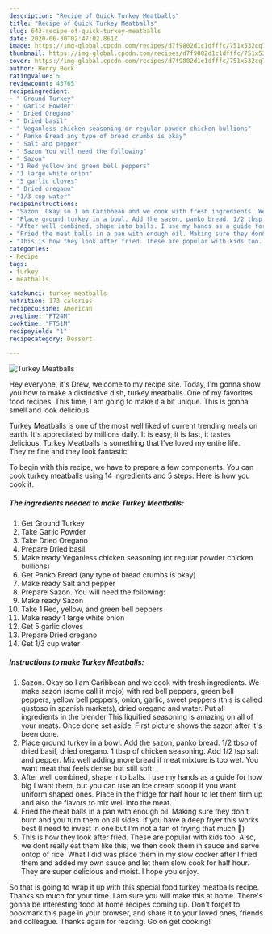 ```yaml
---
description: "Recipe of Quick Turkey Meatballs"
title: "Recipe of Quick Turkey Meatballs"
slug: 643-recipe-of-quick-turkey-meatballs
date: 2020-06-30T02:47:02.861Z
image: https://img-global.cpcdn.com/recipes/d7f9802d1c1dfffc/751x532cq70/turkey-meatballs-recipe-main-photo.jpg
thumbnail: https://img-global.cpcdn.com/recipes/d7f9802d1c1dfffc/751x532cq70/turkey-meatballs-recipe-main-photo.jpg
cover: https://img-global.cpcdn.com/recipes/d7f9802d1c1dfffc/751x532cq70/turkey-meatballs-recipe-main-photo.jpg
author: Henry Beck
ratingvalue: 5
reviewcount: 43765
recipeingredient:
- " Ground Turkey"
- " Garlic Powder"
- " Dried Oregano"
- " Dried basil"
- " Veganless chicken seasoning or regular powder chicken bullions"
- " Panko Bread any type of bread crumbs is okay"
- " Salt and pepper"
- " Sazon You will need the following"
- " Sazon"
- "1 Red yellow and green bell peppers"
- "1 large white onion"
- "5 garlic cloves"
- " Dried oregano"
- "1/3 cup water"
recipeinstructions:
- "Sazon. Okay so I am Caribbean and we cook with fresh ingredients. We make sazon (some call it mojo) with red bell peppers, green bell peppers, yellow bell peppers, onion, garlic, sweet peppers (this is called gustoso in spanish markets), dried oregano and water. Put all ingredients in the blender This liquified seasoning is amazing on all of your meats. Once done set aside. First picture shows the sazon after it&#39;s been done."
- "Place ground turkey in a bowl. Add the sazon, panko bread. 1/2 tbsp of dried basil, dried oregano. 1 tbsp of chicken seasoning. Add 1/2 tsp salt and pepper. Mix well adding more bread if meat mixture is too wet. You want meat that feels dense but still soft."
- "After well combined, shape into balls. I use my hands as a guide for how big I want them, but you can use an ice cream scoop if you want uniform shaped ones. Place in the fridge for half hour to let them firm up and also the flavors to mix well into the meat."
- "Fried the meat balls in a pan with enough oil. Making sure they don&#39;t burn and you turn them on all sides. If you have a deep fryer this works best (I need to invest in one but I&#39;m not a fan of frying that much 🤣)"
- "This is how they look after fried. These are popular with kids too. Also, we dont really eat them like this, we then cook them in sauce and serve ontop of rice. What I did was place them in my slow cooker after I fried them and added my own sauce and let them slow cook for half hour. They are super delicious and moist. I hope you enjoy."
categories:
- Recipe
tags:
- turkey
- meatballs

katakunci: turkey meatballs 
nutrition: 173 calories
recipecuisine: American
preptime: "PT24M"
cooktime: "PT51M"
recipeyield: "1"
recipecategory: Dessert

---
```



![Turkey Meatballs](https://img-global.cpcdn.com/recipes/d7f9802d1c1dfffc/751x532cq70/turkey-meatballs-recipe-main-photo.jpg)

Hey everyone, it's Drew, welcome to my recipe site. Today, I'm gonna show you how to make a distinctive dish, turkey meatballs. One of my favorites food recipes. This time, I am going to make it a bit unique. This is gonna smell and look delicious.



Turkey Meatballs is one of the most well liked of current trending meals on earth. It's appreciated by millions daily. It is easy, it is fast, it tastes delicious. Turkey Meatballs is something that I've loved my entire life. They're fine and they look fantastic.


To begin with this recipe, we have to prepare a few components. You can cook turkey meatballs using 14 ingredients and 5 steps. Here is how you cook it.

<!--inarticleads1-->

##### The ingredients needed to make Turkey Meatballs:

1. Get  Ground Turkey
1. Take  Garlic Powder
1. Take  Dried Oregano
1. Prepare  Dried basil
1. Make ready  Veganless chicken seasoning (or regular powder chicken bullions)
1. Get  Panko Bread (any type of bread crumbs is okay)
1. Make ready  Salt and pepper
1. Prepare  Sazon. You will need the following:
1. Make ready  Sazon
1. Take 1 Red, yellow, and green bell peppers
1. Make ready 1 large white onion
1. Get 5 garlic cloves
1. Prepare  Dried oregano
1. Get 1/3 cup water




<!--inarticleads2-->

##### Instructions to make Turkey Meatballs:

1. Sazon. Okay so I am Caribbean and we cook with fresh ingredients. We make sazon (some call it mojo) with red bell peppers, green bell peppers, yellow bell peppers, onion, garlic, sweet peppers (this is called gustoso in spanish markets), dried oregano and water. Put all ingredients in the blender This liquified seasoning is amazing on all of your meats. Once done set aside. First picture shows the sazon after it&#39;s been done.
1. Place ground turkey in a bowl. Add the sazon, panko bread. 1/2 tbsp of dried basil, dried oregano. 1 tbsp of chicken seasoning. Add 1/2 tsp salt and pepper. Mix well adding more bread if meat mixture is too wet. You want meat that feels dense but still soft.
1. After well combined, shape into balls. I use my hands as a guide for how big I want them, but you can use an ice cream scoop if you want uniform shaped ones. Place in the fridge for half hour to let them firm up and also the flavors to mix well into the meat.
1. Fried the meat balls in a pan with enough oil. Making sure they don&#39;t burn and you turn them on all sides. If you have a deep fryer this works best (I need to invest in one but I&#39;m not a fan of frying that much 🤣)
1. This is how they look after fried. These are popular with kids too. Also, we dont really eat them like this, we then cook them in sauce and serve ontop of rice. What I did was place them in my slow cooker after I fried them and added my own sauce and let them slow cook for half hour. They are super delicious and moist. I hope you enjoy.




So that is going to wrap it up with this special food turkey meatballs recipe. Thanks so much for your time. I am sure you will make this at home. There's gonna be interesting food at home recipes coming up. Don't forget to bookmark this page in your browser, and share it to your loved ones, friends and colleague. Thanks again for reading. Go on get cooking!
